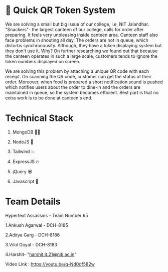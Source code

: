 
# 🤳 Quick QR Token System

We are solving a small but big issue of our college, i.e, NIT Jalandhar. "Snackers"- the largest canteen of our college, calls for order after preparing. It feels very unpleasing inside canteen area. Canteen staff also face problems in shouting all day. The orders are not in queue, which disturbs synchronousity. Although, they have a token displaying system but they don't use it. Why? On further researching we found out that because the canteen operates in such a large scale, customers tends to ignore the token numbers displayed on screen. 

We are solving this problem by attaching a unique QR code with each receipt. On scanning the QR code, customer can get the status of their order. Moreover, when food is prepared a short notification sound is pushed which notifies users about the order to dine-in and the orders are maintained in queue, so the system becomes efficient. Best part is that no extra work is to be done at canteen's end.

# Technical Stack

1. MongoDB 👩‍💻

2. NodeJS 🎉

3. Tailwind 💥

4. ExpressJS 🔥

5. jQuery 😎

6. Javascript 🙌


# Team Details

Hypertext Assassins - Team Number 65

1.Ankush Agarwal - DCH-8185

2.Aditya Garg - DCH-8186

3.Vilol Goyal - DCH-8183

4.Harshit- "harshit.it.21@nitj.ac.in"

Video Link : https://youtu.be/q-Nd0df582w
